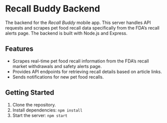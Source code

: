 # Recall Buddy Backend

The backend for the _Recall Buddy_ mobile app. This server handles API requests and scrapes pet food recall data specifically from the FDA’s recall alerts page. The backend is built with Node.js and Express.

## Features

- Scrapes real-time pet food recall information from the FDA’s recall market withdrawals and safety alerts page.
- Provides API endpoints for retrieving recall details based on article links.
- Sends notifications for new pet food recalls.

## Getting Started

1. Clone the repository.
2. Install dependencies: `npm install`
3. Start the server: `npm start`
